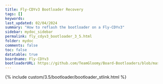 ```yaml
---
title: Fly-CDYv3 Bootloader Recovery
tags: []
keywords: 
last_updated: 02/04/2024
summary: "How to reflash the bootloader on a Fly-CDYv3"
sidebar: mydoc_sidebar
permalink: fly_cdyv3_bootloader_3_5.html
folder: mydoc
comments: false
toc: false
datatable: true
boardname: Fly-CDYv3
bootloaderURL: https://github.com/TeamGloomy/Board-Bootloaders/blob/master/STM32F4/Fly-CDYv3-Bootloader.bin
---
```


{% include custom/3.5/bootloader/bootloader_stlink.html %}
